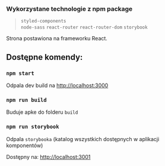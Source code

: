 

### Wykorzystane technologie z npm package

> `styled-components` </br>
> `node-sass`
> `react-router`
> `react-router-dom`
> `storybook`

Strona postawiona na frameworku React.

## Dostępne komendy:

### `npm start`

Odpala dev build na [http://localhost:3000](http://localhost:3000)


### `npm run build`

Buduje apke do folderu `build` <br />

### `npm run storybook`

Odpala `storybooka` (katalog wszystkich dostępnych w
 aplikacji komponentów)
 
Dostępny na: [http://localhost:3001](http://localhost:3001)










